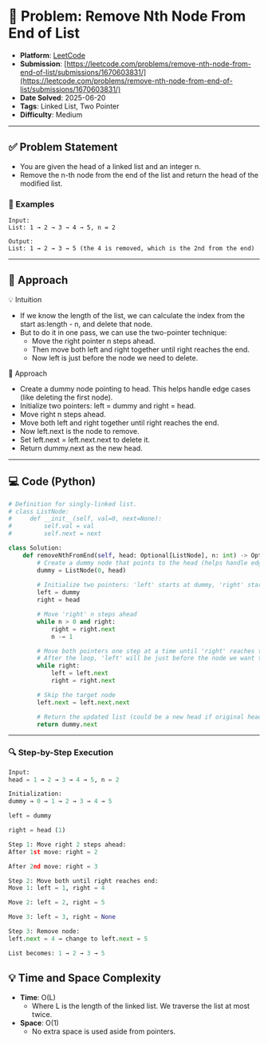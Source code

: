 # 🧲 Problem: Remove Nth Node From End of List

- **Platform**: [LeetCode](https://leetcode.com/problems/remove-nth-node-from-end-of-list/description/)
- **Submission**: [https://leetcode.com/problems/remove-nth-node-from-end-of-list/submissions/1670603831/](https://leetcode.com/problems/remove-nth-node-from-end-of-list/submissions/1670603831/)
- **Date Solved**: 2025-06-20
- **Tags**: Linked List, Two Pointer
- **Difficulty**: Medium

---

## ✅ Problem Statement
- You are given the head of a linked list and an integer n.
- Remove the n-th node from the end of the list and return the head of the modified list.

### 📌 Examples
```
Input:
List: 1 → 2 → 3 → 4 → 5, n = 2

Output:
List: 1 → 2 → 3 → 5 (the 4 is removed, which is the 2nd from the end)

```
---

## 🚀 Approach
💡 Intuition
- If we know the length of the list, we can calculate the index from the start as:length - n, and delete that node.
- But to do it in one pass, we can use the two-pointer technique:
     - Move the right pointer n steps ahead.
     - Then move both left and right together until right reaches the end.
     - Now left is just before the node we need to delete.

👣 Approach
- Create a dummy node pointing to head. This helps handle edge cases (like deleting the first node).
- Initialize two pointers: left = dummy and right = head.
- Move right n steps ahead.
- Move both left and right together until right reaches the end.
- Now left.next is the node to remove.
- Set left.next = left.next.next to delete it.
- Return dummy.next as the new head.
---

## 💻 Code (Python)

```python
# Definition for singly-linked list.
# class ListNode:
#     def __init__(self, val=0, next=None):
#         self.val = val
#         self.next = next

class Solution:
    def removeNthFromEnd(self, head: Optional[ListNode], n: int) -> Optional[ListNode]:
        # Create a dummy node that points to the head (helps handle edge cases like removing the head)
        dummy = ListNode(0, head)
        
        # Initialize two pointers: 'left' starts at dummy, 'right' starts at head
        left = dummy
        right = head

        # Move 'right' n steps ahead
        while n > 0 and right:
            right = right.next
            n -= 1

        # Move both pointers one step at a time until 'right' reaches the end
        # After the loop, 'left' will be just before the node we want to remove
        while right:
            left = left.next
            right = right.next

        # Skip the target node
        left.next = left.next.next

        # Return the updated list (could be a new head if original head was removed)
        return dummy.next

```

---
### 🔍 Step-by-Step Execution
```python
Input:
head = 1 → 2 → 3 → 4 → 5, n = 2

Initialization:
dummy → 0 → 1 → 2 → 3 → 4 → 5

left = dummy

right = head (1)

Step 1: Move right 2 steps ahead:
After 1st move: right = 2

After 2nd move: right = 3

Step 2: Move both until right reaches end:
Move 1: left = 1, right = 4

Move 2: left = 2, right = 5

Move 3: left = 3, right = None

Step 3: Remove node:
left.next = 4 → change to left.next = 5

List becomes: 1 → 2 → 3 → 5

```

## 💡 Time and Space Complexity
- **Time**: O(L)
    - Where L is the length of the linked list. We traverse the list at most twice.
- **Space**: O(1)
    - No extra space is used aside from pointers.
